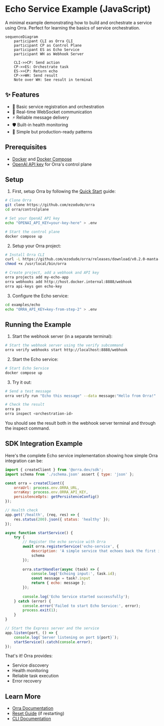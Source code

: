# Echo Service Example (JavaScript)

A minimal example demonstrating how to build and orchestrate a service using Orra. Perfect for learning the basics of service orchestration.

```mermaid
sequenceDiagram
    participant CLI as Orra CLI
    participant CP as Control Plane
    participant ES as Echo Service
    participant WH as Webhook Server

    CLI->>CP: Send action
    CP->>ES: Orchestrate task
    ES->>CP: Return echo
    CP->>WH: Send result
    Note over WH: See result in terminal
```

## ✨ Features

- 🔄 Basic service registration and orchestration
- 📡 Real-time WebSocket communication
- ⚡ Reliable message delivery
- 🛡️ Built-in health monitoring
- 🚀 Simple but production-ready patterns

## Prerequisites

- [Docker](https://docs.docker.com/get-docker/) and [Docker Compose](https://docs.docker.com/compose/install/)
- [OpenAI API key](https://platform.openai.com/api-keys) for Orra's control plane

## Setup

1. First, setup Orra by following the [Quick Start](../../README.md#quick-start) guide:
```bash
# Clone Orra
git clone https://github.com/ezodude/orra
cd orra/controlplane

# Set your OpenAI API key
echo "OPENAI_API_KEY=your-key-here" > .env

# Start the control plane
docker compose up
```

2. Setup your Orra project:
```bash
# Install Orra CLI 
curl -L https://github.com/ezodude/orra/releases/download/v0.2.0-manta-ray/orra-darwin-arm64 -o /usr/local/bin/orra
chmod +x /usr/local/bin/orra

# Create project, add a webhook and API key
orra projects add my-echo-app
orra webhooks add http://host.docker.internal:8888/webhook
orra api-keys gen echo-key
```

3. Configure the Echo service:
```bash
cd examples/echo
echo "ORRA_API_KEY=key-from-step-2" > .env
```

## Running the Example

1. Start the webhook server (in a separate terminal):
```bash
# Start the webhook server using the verify subcommand
orra verify webhooks start http://localhost:8888/webhook
```

2. Start the Echo service:
```bash
# Start Echo Service
docker compose up
```

3. Try it out:
```bash
# Send a test message
orra verify run "Echo this message" --data message:"Hello from Orra!"

# Check the result
orra ps
orra inspect <orchestration-id>
```

You should see the result both in the webhook server terminal and through the inspect command.

## SDK Integration Example
Here's the complete Echo service implementation showing how simple Orra integration can be:

```javascript
import { createClient } from '@orra.dev/sdk';
import schema from './schema.json' assert { type: 'json' };

const orra = createClient({
	orraUrl: process.env.ORRA_URL,
	orraKey: process.env.ORRA_API_KEY,
	persistenceOpts: getPersistenceConfig()
});

// Health check
app.get('/health', (req, res) => {
	res.status(200).json({ status: 'healthy' });
});

async function startService() {
	try {
		// Register the echo service with Orra
		await orra.registerService('echo-service', {
			description: 'A simple service that echoes back the first input value it receives.',
			schema
		});
		
		orra.startHandler(async (task) => {
			console.log('Echoing input:', task.id);
			const message = task?.input
			return { echo: message };
		});
		
		console.log('Echo Service started successfully');
	} catch (error) {
		console.error('Failed to start Echo Service:', error);
		process.exit(1);
	}
}

// Start the Express server and the service
app.listen(port, () => {
	console.log(`Server listening on port ${port}`);
	startService().catch(console.error);
});
```

That's it! Orra provides:
- Service discovery
- Health monitoring
- Reliable task execution
- Error recovery

## Learn More

- [Orra Documentation](../../docs)
- [Reset Guide](../../docs/reset-control-plane.md) (if restarting)
- [CLI Documentation](../../docs/cli.md)

